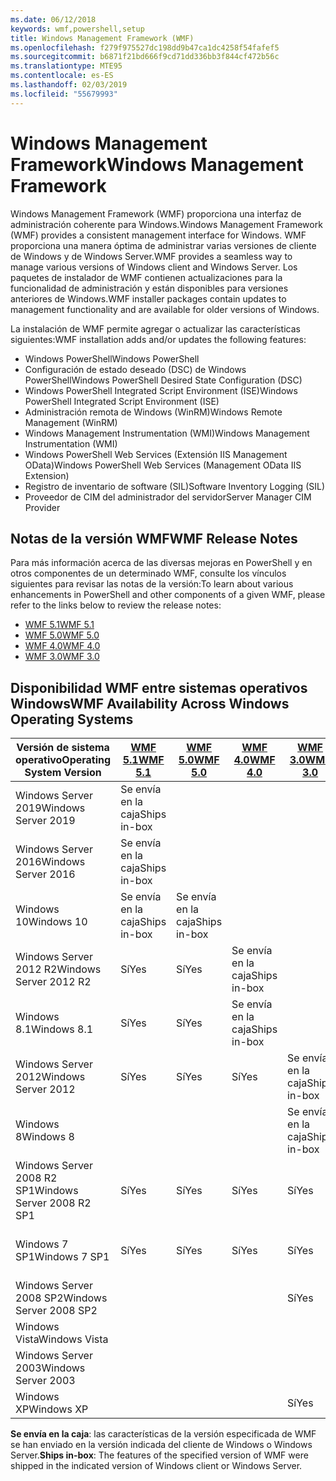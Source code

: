 ```yaml
---
ms.date: 06/12/2018
keywords: wmf,powershell,setup
title: Windows Management Framework (WMF)
ms.openlocfilehash: f279f975527dc198dd9b47ca1dc4258f54fafef5
ms.sourcegitcommit: b6871f21bd666f9cd71dd336bb3f844cf472b56c
ms.translationtype: MTE95
ms.contentlocale: es-ES
ms.lasthandoff: 02/03/2019
ms.locfileid: "55679993"
---
```

# <a name="windows-management-framework"></a><span data-ttu-id="91fab-103">Windows Management Framework</span><span class="sxs-lookup"><span data-stu-id="91fab-103">Windows Management Framework</span></span>

<span data-ttu-id="91fab-104">Windows Management Framework (WMF) proporciona una interfaz de administración coherente para Windows.</span><span class="sxs-lookup"><span data-stu-id="91fab-104">Windows Management Framework (WMF) provides a consistent management interface for Windows.</span></span> <span data-ttu-id="91fab-105">WMF proporciona una manera óptima de administrar varias versiones de cliente de Windows y de Windows Server.</span><span class="sxs-lookup"><span data-stu-id="91fab-105">WMF provides a seamless way to manage various versions of Windows client and Windows Server.</span></span> <span data-ttu-id="91fab-106">Los paquetes de instalador de WMF contienen actualizaciones para la funcionalidad de administración y están disponibles para versiones anteriores de Windows.</span><span class="sxs-lookup"><span data-stu-id="91fab-106">WMF installer packages contain updates to management functionality and are available for older versions of Windows.</span></span>

<span data-ttu-id="91fab-107">La instalación de WMF permite agregar o actualizar las características siguientes:</span><span class="sxs-lookup"><span data-stu-id="91fab-107">WMF installation adds and/or updates the following features:</span></span>

- <span data-ttu-id="91fab-108">Windows PowerShell</span><span class="sxs-lookup"><span data-stu-id="91fab-108">Windows PowerShell</span></span>
- <span data-ttu-id="91fab-109">Configuración de estado deseado (DSC) de Windows PowerShell</span><span class="sxs-lookup"><span data-stu-id="91fab-109">Windows PowerShell Desired State Configuration (DSC)</span></span>
- <span data-ttu-id="91fab-110">Windows PowerShell Integrated Script Environment (ISE)</span><span class="sxs-lookup"><span data-stu-id="91fab-110">Windows PowerShell Integrated Script Environment (ISE)</span></span>
- <span data-ttu-id="91fab-111">Administración remota de Windows (WinRM)</span><span class="sxs-lookup"><span data-stu-id="91fab-111">Windows Remote Management (WinRM)</span></span>
- <span data-ttu-id="91fab-112">Windows Management Instrumentation (WMI)</span><span class="sxs-lookup"><span data-stu-id="91fab-112">Windows Management Instrumentation (WMI)</span></span>
- <span data-ttu-id="91fab-113">Windows PowerShell Web Services (Extensión IIS Management OData)</span><span class="sxs-lookup"><span data-stu-id="91fab-113">Windows PowerShell Web Services (Management OData IIS Extension)</span></span>
- <span data-ttu-id="91fab-114">Registro de inventario de software (SIL)</span><span class="sxs-lookup"><span data-stu-id="91fab-114">Software Inventory Logging (SIL)</span></span>
- <span data-ttu-id="91fab-115">Proveedor de CIM del administrador del servidor</span><span class="sxs-lookup"><span data-stu-id="91fab-115">Server Manager CIM Provider</span></span>

## <a name="wmf-release-notes"></a><span data-ttu-id="91fab-116">Notas de la versión WMF</span><span class="sxs-lookup"><span data-stu-id="91fab-116">WMF Release Notes</span></span>

<span data-ttu-id="91fab-117">Para más información acerca de las diversas mejoras en PowerShell y en otros componentes de un determinado WMF, consulte los vínculos siguientes para revisar las notas de la versión:</span><span class="sxs-lookup"><span data-stu-id="91fab-117">To learn about various enhancements in PowerShell and other components of a given WMF, please refer to the links below to review the release notes:</span></span>

- [<span data-ttu-id="91fab-118">WMF 5.1</span><span class="sxs-lookup"><span data-stu-id="91fab-118">WMF 5.1</span></span>](5.1/release-notes.md)
- [<span data-ttu-id="91fab-119">WMF 5.0</span><span class="sxs-lookup"><span data-stu-id="91fab-119">WMF 5.0</span></span>](5.0/releasenotes.md)
- [<span data-ttu-id="91fab-120">WMF 4.0</span><span class="sxs-lookup"><span data-stu-id="91fab-120">WMF 4.0</span></span>](https://download.microsoft.com/download/3/D/6/3D61D262-8549-4769-A660-230B67E15B25/Windows%20Management%20Framework%204%200%20Release%20Notes.docx)
- [<span data-ttu-id="91fab-121">WMF 3.0</span><span class="sxs-lookup"><span data-stu-id="91fab-121">WMF 3.0</span></span>](https://download.microsoft.com/download/E/7/6/E76850B8-DA6E-4FF5-8CCE-A24FC513FD16/WMF%203%20Release%20Notes.docx)

## <a name="wmf-availability-across-windows-operating-systems"></a><span data-ttu-id="91fab-122">Disponibilidad WMF entre sistemas operativos Windows</span><span class="sxs-lookup"><span data-stu-id="91fab-122">WMF Availability Across Windows Operating Systems</span></span>

|<span data-ttu-id="91fab-123">Versión de sistema operativo</span><span class="sxs-lookup"><span data-stu-id="91fab-123">Operating System Version</span></span>  |<span data-ttu-id="91fab-124">[WMF 5.1][]</span><span class="sxs-lookup"><span data-stu-id="91fab-124">[WMF 5.1][]</span></span> |<span data-ttu-id="91fab-125">[WMF 5.0][]</span><span class="sxs-lookup"><span data-stu-id="91fab-125">[WMF 5.0][]</span></span> |<span data-ttu-id="91fab-126">[WMF 4.0][]</span><span class="sxs-lookup"><span data-stu-id="91fab-126">[WMF 4.0][]</span></span> |<span data-ttu-id="91fab-127">[WMF 3.0][]</span><span class="sxs-lookup"><span data-stu-id="91fab-127">[WMF 3.0][]</span></span>  |<span data-ttu-id="91fab-128">[WMF 2.0][]</span><span class="sxs-lookup"><span data-stu-id="91fab-128">[WMF 2.0][]</span></span> |
|--------------------------|------------|------------|------------|-------------|------------|
|<span data-ttu-id="91fab-129">Windows Server 2019</span><span class="sxs-lookup"><span data-stu-id="91fab-129">Windows Server 2019</span></span>       |<span data-ttu-id="91fab-130">Se envía en la caja</span><span class="sxs-lookup"><span data-stu-id="91fab-130">Ships in-box</span></span>|            |            |             |            |
|<span data-ttu-id="91fab-131">Windows Server 2016</span><span class="sxs-lookup"><span data-stu-id="91fab-131">Windows Server 2016</span></span>       |<span data-ttu-id="91fab-132">Se envía en la caja</span><span class="sxs-lookup"><span data-stu-id="91fab-132">Ships in-box</span></span>|            |            |             |            |
|<span data-ttu-id="91fab-133">Windows 10</span><span class="sxs-lookup"><span data-stu-id="91fab-133">Windows 10</span></span>                |<span data-ttu-id="91fab-134">Se envía en la caja</span><span class="sxs-lookup"><span data-stu-id="91fab-134">Ships in-box</span></span>|<span data-ttu-id="91fab-135">Se envía en la caja</span><span class="sxs-lookup"><span data-stu-id="91fab-135">Ships in-box</span></span>|            |             |            |
|<span data-ttu-id="91fab-136">Windows Server 2012 R2</span><span class="sxs-lookup"><span data-stu-id="91fab-136">Windows Server 2012 R2</span></span>    |<span data-ttu-id="91fab-137">Sí</span><span class="sxs-lookup"><span data-stu-id="91fab-137">Yes</span></span>         |<span data-ttu-id="91fab-138">Sí</span><span class="sxs-lookup"><span data-stu-id="91fab-138">Yes</span></span>         |<span data-ttu-id="91fab-139">Se envía en la caja</span><span class="sxs-lookup"><span data-stu-id="91fab-139">Ships in-box</span></span>|             |            |
|<span data-ttu-id="91fab-140">Windows 8.1</span><span class="sxs-lookup"><span data-stu-id="91fab-140">Windows 8.1</span></span>               |<span data-ttu-id="91fab-141">Sí</span><span class="sxs-lookup"><span data-stu-id="91fab-141">Yes</span></span>         |<span data-ttu-id="91fab-142">Sí</span><span class="sxs-lookup"><span data-stu-id="91fab-142">Yes</span></span>         |<span data-ttu-id="91fab-143">Se envía en la caja</span><span class="sxs-lookup"><span data-stu-id="91fab-143">Ships in-box</span></span>|             |            |
|<span data-ttu-id="91fab-144">Windows Server 2012</span><span class="sxs-lookup"><span data-stu-id="91fab-144">Windows Server 2012</span></span>       |<span data-ttu-id="91fab-145">Sí</span><span class="sxs-lookup"><span data-stu-id="91fab-145">Yes</span></span>         |<span data-ttu-id="91fab-146">Sí</span><span class="sxs-lookup"><span data-stu-id="91fab-146">Yes</span></span>         |<span data-ttu-id="91fab-147">Sí</span><span class="sxs-lookup"><span data-stu-id="91fab-147">Yes</span></span>         |<span data-ttu-id="91fab-148">Se envía en la caja</span><span class="sxs-lookup"><span data-stu-id="91fab-148">Ships in-box</span></span> |            |
|<span data-ttu-id="91fab-149">Windows 8</span><span class="sxs-lookup"><span data-stu-id="91fab-149">Windows 8</span></span>                 |            |            |            |<span data-ttu-id="91fab-150">Se envía en la caja</span><span class="sxs-lookup"><span data-stu-id="91fab-150">Ships in-box</span></span> |            |
|<span data-ttu-id="91fab-151">Windows Server 2008 R2 SP1</span><span class="sxs-lookup"><span data-stu-id="91fab-151">Windows Server 2008 R2 SP1</span></span>|<span data-ttu-id="91fab-152">Sí</span><span class="sxs-lookup"><span data-stu-id="91fab-152">Yes</span></span>         |<span data-ttu-id="91fab-153">Sí</span><span class="sxs-lookup"><span data-stu-id="91fab-153">Yes</span></span>         |<span data-ttu-id="91fab-154">Sí</span><span class="sxs-lookup"><span data-stu-id="91fab-154">Yes</span></span>         |<span data-ttu-id="91fab-155">Sí</span><span class="sxs-lookup"><span data-stu-id="91fab-155">Yes</span></span>          |<span data-ttu-id="91fab-156">Se envía en la caja</span><span class="sxs-lookup"><span data-stu-id="91fab-156">Ships in-box</span></span>|
|<span data-ttu-id="91fab-157">Windows 7 SP1</span><span class="sxs-lookup"><span data-stu-id="91fab-157">Windows 7 SP1</span></span>             |<span data-ttu-id="91fab-158">Sí</span><span class="sxs-lookup"><span data-stu-id="91fab-158">Yes</span></span>         |<span data-ttu-id="91fab-159">Sí</span><span class="sxs-lookup"><span data-stu-id="91fab-159">Yes</span></span>         |<span data-ttu-id="91fab-160">Sí</span><span class="sxs-lookup"><span data-stu-id="91fab-160">Yes</span></span>         |<span data-ttu-id="91fab-161">Sí</span><span class="sxs-lookup"><span data-stu-id="91fab-161">Yes</span></span>          |<span data-ttu-id="91fab-162">Se envía en la caja</span><span class="sxs-lookup"><span data-stu-id="91fab-162">Ships in-box</span></span>|
|<span data-ttu-id="91fab-163">Windows Server 2008 SP2</span><span class="sxs-lookup"><span data-stu-id="91fab-163">Windows Server 2008 SP2</span></span>   |            |            |            |<span data-ttu-id="91fab-164">Sí</span><span class="sxs-lookup"><span data-stu-id="91fab-164">Yes</span></span>          |<span data-ttu-id="91fab-165">Sí</span><span class="sxs-lookup"><span data-stu-id="91fab-165">Yes</span></span>         |
|<span data-ttu-id="91fab-166">Windows Vista</span><span class="sxs-lookup"><span data-stu-id="91fab-166">Windows Vista</span></span>             |            |            |            |             |<span data-ttu-id="91fab-167">Sí</span><span class="sxs-lookup"><span data-stu-id="91fab-167">Yes</span></span>         |
|<span data-ttu-id="91fab-168">Windows Server 2003</span><span class="sxs-lookup"><span data-stu-id="91fab-168">Windows Server 2003</span></span>       |            |            |            |             |<span data-ttu-id="91fab-169">Sí</span><span class="sxs-lookup"><span data-stu-id="91fab-169">Yes</span></span>         |
|<span data-ttu-id="91fab-170">Windows XP</span><span class="sxs-lookup"><span data-stu-id="91fab-170">Windows XP</span></span>                |            |            |            |<span data-ttu-id="91fab-171">Sí</span><span class="sxs-lookup"><span data-stu-id="91fab-171">Yes</span></span>          |            |

<span data-ttu-id="91fab-172">**Se envía en la caja**: las características de la versión especificada de WMF se han enviado en la versión indicada del cliente de Windows o Windows Server.</span><span class="sxs-lookup"><span data-stu-id="91fab-172">**Ships in-box**: The features of the specified version of WMF were shipped in the indicated version of Windows client or Windows Server.</span></span>

[WMF 5.1]: https://aka.ms/wmf51download
[WMF 5.0]: https://aka.ms/wmf5download
[WMF 4.0]: https://aka.ms/wmf4download
[WMF 3.0]: https://aka.ms/wmf3download
[WMF 2.0]: https://aka.ms/wmf2download
